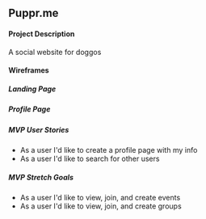 ## Puppr.me

#### Project Description
A social website for doggos

#### Wireframes
##### Landing Page

##### Profile Page

##### MVP User Stories
* As a user I'd like to create a profile page with my info
* As a user I'd like to search for other users

##### MVP Stretch Goals
* As a user I'd like to view, join, and create events
* As a user I'd like to view, join, and create groups